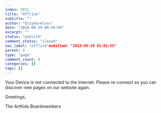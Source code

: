 ```yaml
---
index: 5032
title: "Offline"
subtitle: ""
author: "EzzyHarmless"
date: "2018-09-29 00:56:04"
excerpt: ""
status: "publish"
comment_status: "closed"
nav_label: "offline"modified: "2018-09-29 01:01:55"
parent: 0
type: "page"
comment_count: 0
categories: []
tags: []
---
```


Your Device is not connected to the Internet. Please re-connect so you can discover new pages on our website again.

Greetings,

The ArtKids Boardmembers